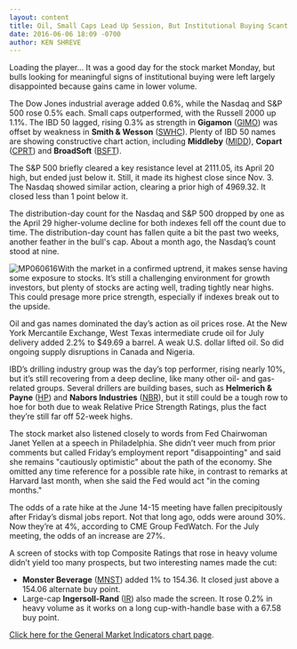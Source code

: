 ```yaml
---
layout: content
title: Oil, Small Caps Lead Up Session, But Institutional Buying Scant
date: 2016-06-06 18:09 -0700
author: KEN SHREVE
---
```






Loading the player...
It was a good day for the stock market Monday, but bulls looking for meaningful signs of institutional buying were left largely disappointed because gains came in lower volume.


The Dow Jones industrial average added 0.6%, while the Nasdaq and S&P 500 rose 0.5% each. Small caps outperformed, with the Russell 2000 up 1.1%. The IBD 50 lagged, rising 0.3% as strength in **Gigamon** ([GIMO](https://research.investors.com/quote.aspx?symbol=GIMO)) was offset by weakness in **Smith & Wesson** ([SWHC](https://research.investors.com/quote.aspx?symbol=SWHC)). Plenty of IBD 50 names are showing constructive chart action, including **Middleby** ([MIDD](https://research.investors.com/quote.aspx?symbol=MIDD)), **Copart** ([CPRT](https://research.investors.com/quote.aspx?symbol=CPRT)) and **BroadSoft** ([BSFT](https://research.investors.com/quote.aspx?symbol=BSFT)).


The S&P 500 briefly cleared a key resistance level at 2111.05, its April 20 high, but ended just below it. Still, it made its highest close since Nov. 3. The Nasdaq showed similar action, clearing a prior high of 4969.32. It closed less than 1 point below it.


The distribution-day count for the Nasdaq and S&P 500 dropped by one as the April 29 higher-volume decline for both indexes fell off the count due to time. The distribution-day count has fallen quite a bit the past two weeks, another feather in the bull's cap. About a month ago, the Nasdaq’s count stood at nine.


![MP060616](https://www.investors.com/wp-content/uploads/2016/06/MP060616-169x300.jpg)With the market in a confirmed uptrend, it makes sense having some exposure to stocks. It’s still a challenging environment for growth investors, but plenty of stocks are acting well, trading tightly near highs. This could presage more price strength, especially if indexes break out to the upside.


Oil and gas names dominated the day’s action as oil prices rose. At the New York Mercantile Exchange, West Texas intermediate crude oil for July delivery added 2.2% to $49.69 a barrel. A weak U.S. dollar lifted oil. So did ongoing supply disruptions in Canada and Nigeria.


IBD’s drilling industry group was the day’s top performer, rising nearly 10%, but it’s still recovering from a deep decline, like many other oil- and gas-related groups. Several drillers are building bases, such as **Helmerich & Payne** ([HP](https://research.investors.com/quote.aspx?symbol=HP)) and **Nabors Industries** ([NBR](https://research.investors.com/quote.aspx?symbol=NBR)), but it still could be a tough row to hoe for both due to weak Relative Price Strength Ratings, plus the fact they’re still far off 52-week highs.


The stock market also listened closely to words from Fed Chairwoman Janet Yellen at a speech in Philadelphia. She didn’t veer much from prior comments but called Friday’s employment report "disappointing" and said she remains "cautiously optimistic" about the path of the economy. She omitted any time reference for a possible rate hike, in contrast to remarks at Harvard last month, when she said the Fed would act "in the coming months."


The odds of a rate hike at the June 14-15 meeting have fallen precipitously after Friday’s dismal jobs report. Not that long ago, odds were around 30%. Now they’re at 4%, according to CME Group FedWatch. For the July meeting, the odds of an increase are 27%.


A screen of stocks with top Composite Ratings that rose in heavy volume didn’t yield too many prospects, but two interesting names made the cut:


* **Monster Beverage** ([MNST](https://research.investors.com/quote.aspx?symbol=MNST)) added 1% to 154.36. It closed just above a 154.06 alternate buy point.
* Large-cap **Ingersoll-Rand** ([IR](https://research.investors.com/quote.aspx?symbol=IR)) also made the screen. It rose 0.2% in heavy volume as it works on a long cup-with-handle base with a 67.58 buy point.


[Click here for the General Market Indicators chart page](https://www.investors.com/wp-content/uploads/2016/06/IBD0606154343GMI.pdf).





